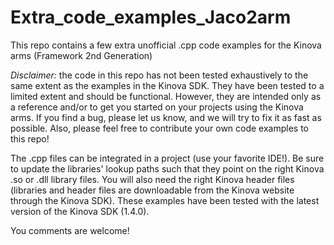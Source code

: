 # Extra_code_examples_Jaco2arm
This repo contains a few extra unofficial .cpp code examples for the Kinova arms (Framework 2nd Generation)

*Disclaimer:* the code in this repo has not been tested exhaustively to the same extent as the examples in the Kinova SDK. They have been tested to a limited extent and should be functional. However, they are intended only as a reference and/or to get you started on your projects using the Kinova arms. If you find a bug, please let us know, and we will try to fix it as fast as possible. Also, please feel free to contribute your own code examples to this repo!

The .cpp files can be integrated in a project (use your favorite IDE!). Be sure to update the libraries' lookup paths such that they point on the right Kinova .so or .dll library files. You will also need the right Kinova header files (libraries and header files are downloadable from the Kinova website through the Kinova SDK). These examples have been tested with the latest version of the Kinova SDK (1.4.0).

You comments are welcome!
